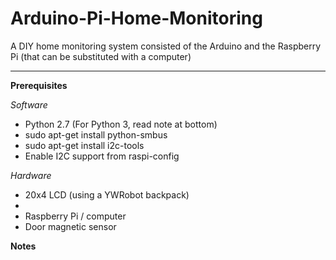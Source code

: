 # Arduino-Pi-Home-Monitoring
A DIY home monitoring system consisted of the Arduino and the Raspberry Pi (that can be substituted with a computer)


----------


**Prerequisites**

*Software*

 - Python 2.7 (For Python 3, read note at bottom)
 - sudo apt-get install python-smbus
 - sudo apt-get install i2c-tools
 - Enable I2C support from raspi-config

*Hardware*

 - 20x4 LCD (using a YWRobot backpack)
 - 
 - Raspberry Pi / computer
 - Door magnetic sensor

**Notes**


